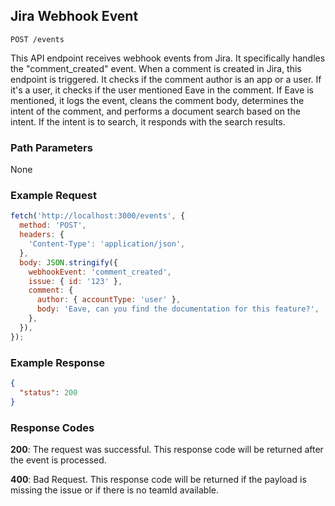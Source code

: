 ## Jira Webhook Event

```
POST /events
```

This API endpoint receives webhook events from Jira. It specifically handles the "comment_created" event. When a comment is created in Jira, this endpoint is triggered. It checks if the comment author is an app or a user. If it's a user, it checks if the user mentioned Eave in the comment. If Eave is mentioned, it logs the event, cleans the comment body, determines the intent of the comment, and performs a document search based on the intent. If the intent is to search, it responds with the search results.

### Path Parameters

None

### Example Request

```javascript
fetch('http://localhost:3000/events', {
  method: 'POST',
  headers: {
    'Content-Type': 'application/json',
  },
  body: JSON.stringify({
    webhookEvent: 'comment_created',
    issue: { id: '123' },
    comment: {
      author: { accountType: 'user' },
      body: 'Eave, can you find the documentation for this feature?',
    },
  }),
});
```

### Example Response

```json
{
  "status": 200
}
```

### Response Codes

**200**: The request was successful. This response code will be returned after the event is processed.

**400**: Bad Request. This response code will be returned if the payload is missing the issue or if there is no teamId available.

<br />

